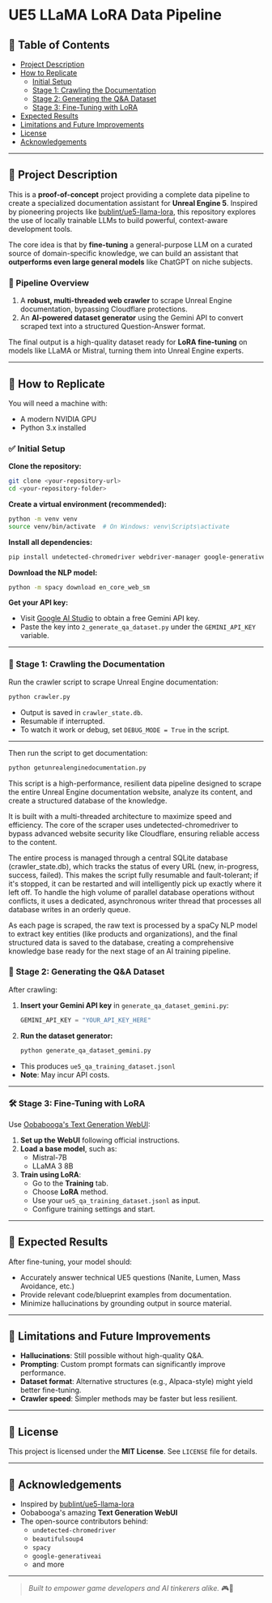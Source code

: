 
# UE5 LLaMA LoRA Data Pipeline

## 📑 Table of Contents
- [Project Description](#project-description)
- [How to Replicate](#how-to-replicate)
  - [Initial Setup](#initial-setup)
  - [Stage 1: Crawling the Documentation](#stage-1-crawling-the-documentation)
  - [Stage 2: Generating the Q&A Dataset](#stage-2-generating-the-qa-dataset)
  - [Stage 3: Fine-Tuning with LoRA](#stage-3-fine-tuning-with-lora)
- [Expected Results](#expected-results)
- [Limitations and Future Improvements](#limitations-and-future-improvements)
- [License](#license)
- [Acknowledgements](#acknowledgements)

---

## 📘 Project Description

This is a **proof-of-concept** project providing a complete data pipeline to create a specialized documentation assistant for **Unreal Engine 5**. Inspired by pioneering projects like [bublint/ue5-llama-lora](https://github.com/bublint/ue5-llama-lora), this repository explores the use of locally trainable LLMs to build powerful, context-aware development tools.

The core idea is that by **fine-tuning** a general-purpose LLM on a curated source of domain-specific knowledge, we can build an assistant that **outperforms even large general models** like ChatGPT on niche subjects.

### 🧩 Pipeline Overview
1. A **robust, multi-threaded web crawler** to scrape Unreal Engine documentation, bypassing Cloudflare protections.
2. An **AI-powered dataset generator** using the Gemini API to convert scraped text into a structured Question-Answer format.

The final output is a high-quality dataset ready for **LoRA fine-tuning** on models like LLaMA or Mistral, turning them into Unreal Engine experts.

---

## 🔧 How to Replicate

You will need a machine with:
- A modern NVIDIA GPU
- Python 3.x installed

### ✅ Initial Setup

**Clone the repository:**
```bash
git clone <your-repository-url>
cd <your-repository-folder>
```

**Create a virtual environment (recommended):**
```bash
python -m venv venv
source venv/bin/activate  # On Windows: venv\Scripts\activate
```

**Install all dependencies:**
```bash
pip install undetected-chromedriver webdriver-manager google-generativeai spacy pandas beautifulsoup4 tqdm colorama
```

**Download the NLP model:**
```bash
python -m spacy download en_core_web_sm
```

**Get your API key:**
- Visit [Google AI Studio](https://aistudio.google.com/) to obtain a free Gemini API key.
- Paste the key into `2_generate_qa_dataset.py` under the `GEMINI_API_KEY` variable.

---

### 📄 Stage 1: Crawling the Documentation

Run the crawler script to scrape Unreal Engine documentation:
```bash
python crawler.py
```

- Output is saved in `crawler_state.db`.
- Resumable if interrupted.
- To watch it work or debug, set `DEBUG_MODE = True` in the script.

---

Then run the script to get documentation:
```bash
python getunrealenginedocumentation.py
```

This script is a high-performance, resilient data pipeline designed to scrape the entire Unreal Engine documentation website, analyze its content, and create a structured database of the knowledge.

It is built with a multi-threaded architecture to maximize speed and efficiency. The core of the scraper uses undetected-chromedriver to bypass advanced website security like Cloudflare, ensuring reliable access to the content.

The entire process is managed through a central SQLite database (crawler_state.db), which tracks the status of every URL (new, in-progress, success, failed). This makes the script fully resumable and fault-tolerant; if it's stopped, it can be restarted and will intelligently pick up exactly where it left off. To handle the high volume of parallel database operations without conflicts, it uses a dedicated, asynchronous writer thread that processes all database writes in an orderly queue.

As each page is scraped, the raw text is processed by a spaCy NLP model to extract key entities (like products and organizations), and the final structured data is saved to the database, creating a comprehensive knowledge base ready for the next stage of an AI training pipeline.

### 🧠 Stage 2: Generating the Q&A Dataset

After crawling:

1. **Insert your Gemini API key** in `generate_qa_dataset_gemini.py`:
    ```python
    GEMINI_API_KEY = "YOUR_API_KEY_HERE"
    ```

2. **Run the dataset generator:**
    ```bash
    python generate_qa_dataset_gemini.py
    ```

- This produces `ue5_qa_training_dataset.jsonl`
- **Note**: May incur API costs.

---

### 🛠️ Stage 3: Fine-Tuning with LoRA

Use [Oobabooga's Text Generation WebUI](https://github.com/oobabooga/text-generation-webui):

1. **Set up the WebUI** following official instructions.
2. **Load a base model**, such as:
   - Mistral-7B
   - LLaMA 3 8B
3. **Train using LoRA**:
   - Go to the **Training** tab.
   - Choose **LoRA** method.
   - Use your `ue5_qa_training_dataset.jsonl` as input.
   - Configure training settings and start.

---

## 🎯 Expected Results

After fine-tuning, your model should:

- Accurately answer technical UE5 questions (Nanite, Lumen, Mass Avoidance, etc.)
- Provide relevant code/blueprint examples from documentation.
- Minimize hallucinations by grounding output in source material.

---

## 🚧 Limitations and Future Improvements

- **Hallucinations**: Still possible without high-quality Q&A.
- **Prompting**: Custom prompt formats can significantly improve performance.
- **Dataset format**: Alternative structures (e.g., Alpaca-style) might yield better fine-tuning.
- **Crawler speed**: Simpler methods may be faster but less resilient.

---

## 📄 License

This project is licensed under the **MIT License**. See `LICENSE` file for details.

---

## 🙏 Acknowledgements

- Inspired by [bublint/ue5-llama-lora](https://github.com/bublint/ue5-llama-lora)
- Oobabooga's amazing **Text Generation WebUI**
- The open-source contributors behind:
  - `undetected-chromedriver`
  - `beautifulsoup4`
  - `spacy`
  - `google-generativeai`
  - and more

---

> _Built to empower game developers and AI tinkerers alike._ 🎮🤖
